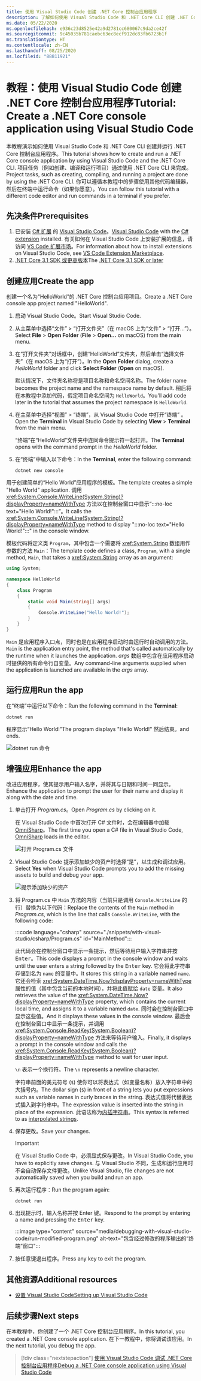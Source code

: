 ```yaml
---
title: 使用 Visual Studio Code 创建 .NET Core 控制台应用程序
description: 了解如何使用 Visual Studio Code 和 .NET Core CLI 创建 .NET Core 控制台应用程序。
ms.date: 05/22/2020
ms.openlocfilehash: e936c23d8525e42a9d2781cc680067c9da2ce42f
ms.sourcegitcommit: 9c45035b781caebc63ec8ecf912dc83fb6723b1f
ms.translationtype: HT
ms.contentlocale: zh-CN
ms.lasthandoff: 08/25/2020
ms.locfileid: "88811921"
---
```

# <a name="tutorial-create-a-net-core-console-application-using-visual-studio-code"></a><span data-ttu-id="6adde-103">教程：使用 Visual Studio Code 创建 .NET Core 控制台应用程序</span><span class="sxs-lookup"><span data-stu-id="6adde-103">Tutorial: Create a .NET Core console application using Visual Studio Code</span></span>

<span data-ttu-id="6adde-104">本教程演示如何使用 Visual Studio Code 和 .NET Core CLI 创建并运行 .NET Core 控制台应用程序。</span><span class="sxs-lookup"><span data-stu-id="6adde-104">This tutorial shows how to create and run a .NET Core console application by using Visual Studio Code and the .NET Core CLI.</span></span> <span data-ttu-id="6adde-105">项目任务（例如创建、编译和运行项目）通过使用 .NET Core CLI 来完成。</span><span class="sxs-lookup"><span data-stu-id="6adde-105">Project tasks, such as creating, compiling, and running a project are done by using the .NET Core CLI.</span></span> <span data-ttu-id="6adde-106">你可以遵循本教程中的步骤使用其他代码编辑器，然后在终端中运行命令（如果你愿意）。</span><span class="sxs-lookup"><span data-stu-id="6adde-106">You can follow this tutorial with a different code editor and run commands in a terminal if you prefer.</span></span>

## <a name="prerequisites"></a><span data-ttu-id="6adde-107">先决条件</span><span class="sxs-lookup"><span data-stu-id="6adde-107">Prerequisites</span></span>

1. <span data-ttu-id="6adde-108">已安装 [C# 扩展](https://marketplace.visualstudio.com/items?itemName=ms-dotnettools.csharp) 的 [Visual Studio Code](https://code.visualstudio.com/)。</span><span class="sxs-lookup"><span data-stu-id="6adde-108">[Visual Studio Code](https://code.visualstudio.com/) with the [C# extension](https://marketplace.visualstudio.com/items?itemName=ms-dotnettools.csharp) installed.</span></span> <span data-ttu-id="6adde-109">有关如何在 Visual Studio Code 上安装扩展的信息，请访问 [VS Code 扩展市场](https://code.visualstudio.com/docs/editor/extension-gallery)。</span><span class="sxs-lookup"><span data-stu-id="6adde-109">For information about how to install extensions on Visual Studio Code, see [VS Code Extension Marketplace](https://code.visualstudio.com/docs/editor/extension-gallery).</span></span>
2. <span data-ttu-id="6adde-110">[.NET Core 3.1 SDK 或更高版本](https://dotnet.microsoft.com/download)</span><span class="sxs-lookup"><span data-stu-id="6adde-110">The [.NET Core 3.1 SDK or later](https://dotnet.microsoft.com/download)</span></span>

## <a name="create-the-app"></a><span data-ttu-id="6adde-111">创建应用</span><span class="sxs-lookup"><span data-stu-id="6adde-111">Create the app</span></span>

<span data-ttu-id="6adde-112">创建一个名为“HelloWorld”的 .NET Core 控制台应用项目。</span><span class="sxs-lookup"><span data-stu-id="6adde-112">Create a .NET Core console app project named "HelloWorld".</span></span>

1. <span data-ttu-id="6adde-113">启动 Visual Studio Code。</span><span class="sxs-lookup"><span data-stu-id="6adde-113">Start Visual Studio Code.</span></span>

1. <span data-ttu-id="6adde-114">从主菜单中选择“文件” > “打开文件夹”（在 macOS 上为“文件” > “打开...”）。</span><span class="sxs-lookup"><span data-stu-id="6adde-114">Select **File** > **Open Folder** (**File** > **Open...** on macOS) from the main menu.</span></span>

1. <span data-ttu-id="6adde-115">在“打开文件夹”对话框中，创建“HelloWorld”文件夹，然后单击“选择文件夹”（在 macOS 上为“打开”）。</span><span class="sxs-lookup"><span data-stu-id="6adde-115">In the **Open Folder** dialog, create a *HelloWorld* folder and click **Select Folder** (**Open** on macOS).</span></span>

   <span data-ttu-id="6adde-116">默认情况下，文件夹名称将是项目名称和命名空间名称。</span><span class="sxs-lookup"><span data-stu-id="6adde-116">The folder name becomes the project name and the namespace name by default.</span></span> <span data-ttu-id="6adde-117">稍后将在本教程中添加代码，假定项目命名空间为 `HelloWorld`。</span><span class="sxs-lookup"><span data-stu-id="6adde-117">You'll add code later in the tutorial that assumes the project namespace is `HelloWorld`.</span></span>

1. <span data-ttu-id="6adde-118">在主菜单中选择“视图” > “终端”，从 Visual Studio Code 中打开“终端”  。</span><span class="sxs-lookup"><span data-stu-id="6adde-118">Open the **Terminal** in Visual Studio Code by selecting **View** > **Terminal** from the main menu.</span></span>

   <span data-ttu-id="6adde-119">“终端”在“HelloWorld”文件夹中连同命令提示符一起打开。</span><span class="sxs-lookup"><span data-stu-id="6adde-119">The **Terminal** opens with the command prompt in the *HelloWorld* folder.</span></span>

1. <span data-ttu-id="6adde-120">在“终端”中输入以下命令：</span><span class="sxs-lookup"><span data-stu-id="6adde-120">In the **Terminal**, enter the following command:</span></span>

   ```dotnetcli
   dotnet new console
   ```

<span data-ttu-id="6adde-121">用于创建简单的“Hello World”应用程序的模板。</span><span class="sxs-lookup"><span data-stu-id="6adde-121">The template creates a simple "Hello World" application.</span></span> <span data-ttu-id="6adde-122">调用 <xref:System.Console.WriteLine(System.String)?displayProperty=nameWithType> 方法以在控制台窗口中显示“:::no-loc text="Hello World!":::”。</span><span class="sxs-lookup"><span data-stu-id="6adde-122">It calls the <xref:System.Console.WriteLine(System.String)?displayProperty=nameWithType> method to display ":::no-loc text="Hello World!":::" in the console window.</span></span>

<span data-ttu-id="6adde-123">模板代码将定义类 `Program`，其中包含一个需要将 <xref:System.String> 数组用作参数的方法 `Main`：</span><span class="sxs-lookup"><span data-stu-id="6adde-123">The template code defines a class, `Program`, with a single method, `Main`, that takes a <xref:System.String> array as an argument:</span></span>

```csharp
using System;

namespace HelloWorld
{
    class Program
    {
        static void Main(string[] args)
        {
            Console.WriteLine("Hello World!");
        }
    }
}
```

<span data-ttu-id="6adde-124">`Main` 是应用程序入口点，同时也是在应用程序启动时由运行时自动调用的方法。</span><span class="sxs-lookup"><span data-stu-id="6adde-124">`Main` is the application entry point, the method that's called automatically by the runtime when it launches the application.</span></span> <span data-ttu-id="6adde-125">*args* 数组中包含在应用程序启动时提供的所有命令行自变量。</span><span class="sxs-lookup"><span data-stu-id="6adde-125">Any command-line arguments supplied when the application is launched are available in the *args* array.</span></span>

## <a name="run-the-app"></a><span data-ttu-id="6adde-126">运行应用</span><span class="sxs-lookup"><span data-stu-id="6adde-126">Run the app</span></span>

<span data-ttu-id="6adde-127">在“终端”中运行以下命令：</span><span class="sxs-lookup"><span data-stu-id="6adde-127">Run the following command in the **Terminal**:</span></span>

```dotnetcli
dotnet run
```

<span data-ttu-id="6adde-128">程序显示“Hello World!”</span><span class="sxs-lookup"><span data-stu-id="6adde-128">The program displays "Hello World!"</span></span> <span data-ttu-id="6adde-129">然后结束。</span><span class="sxs-lookup"><span data-stu-id="6adde-129">and ends.</span></span>

![dotnet run 命令](media/with-visual-studio-code/dotnet-run-command.png)

## <a name="enhance-the-app"></a><span data-ttu-id="6adde-131">增强应用</span><span class="sxs-lookup"><span data-stu-id="6adde-131">Enhance the app</span></span>

<span data-ttu-id="6adde-132">改进应用程序，使其提示用户输入名字，并将其与日期和时间一同显示。</span><span class="sxs-lookup"><span data-stu-id="6adde-132">Enhance the application to prompt the user for their name and display it along with the date and time.</span></span>

1. <span data-ttu-id="6adde-133">单击打开 *Program.cs*。</span><span class="sxs-lookup"><span data-stu-id="6adde-133">Open *Program.cs* by clicking on it.</span></span>

   <span data-ttu-id="6adde-134">在 Visual Studio Code 中首次打开 C# 文件时，会在编辑器中加载 [OmniSharp](https://www.omnisharp.net/)。</span><span class="sxs-lookup"><span data-stu-id="6adde-134">The first time you open a C# file in Visual Studio Code, [OmniSharp](https://www.omnisharp.net/) loads in the editor.</span></span>

   ![打开 Program.cs 文件](media/with-visual-studio-code/open-program-cs.png)

1. <span data-ttu-id="6adde-136">Visual Studio Code 提示添加缺少的资产时选择“是”，以生成和调试应用。</span><span class="sxs-lookup"><span data-stu-id="6adde-136">Select **Yes** when Visual Studio Code prompts you to add the missing assets to build and debug your app.</span></span>

   ![提示添加缺少的资产](media/with-visual-studio-code/missing-assets.png)

1. <span data-ttu-id="6adde-138">将 Program.cs 中 `Main` 方法的内容（当前只是调用 `Console.WriteLine` 的行）替换为以下代码：</span><span class="sxs-lookup"><span data-stu-id="6adde-138">Replace the contents of the `Main` method in *Program.cs*, which is the line that calls `Console.WriteLine`, with the following code:</span></span>

   :::code language="csharp" source="./snippets/with-visual-studio/csharp/Program.cs" id="MainMethod":::

   <span data-ttu-id="6adde-139">此代码会在控制台窗口中显示一条提示，然后等待用户输入字符串并按 <kbd>Enter</kbd>。</span><span class="sxs-lookup"><span data-stu-id="6adde-139">This code displays a prompt in the console window and waits until the user enters a string followed by the <kbd>Enter</kbd> key.</span></span> <span data-ttu-id="6adde-140">它会将此字符串存储到名为 `name` 的变量中。</span><span class="sxs-lookup"><span data-stu-id="6adde-140">It stores this string in a variable named `name`.</span></span> <span data-ttu-id="6adde-141">它还会检索 <xref:System.DateTime.Now?displayProperty=nameWithType> 属性的值（其中包含当前的本地时间），并将此值赋给 `date` 变量。</span><span class="sxs-lookup"><span data-stu-id="6adde-141">It also retrieves the value of the <xref:System.DateTime.Now?displayProperty=nameWithType> property, which contains the current local time, and assigns it to a variable named `date`.</span></span> <span data-ttu-id="6adde-142">同时会在控制台窗口中显示这些值。</span><span class="sxs-lookup"><span data-stu-id="6adde-142">And it displays these values in the console window.</span></span> <span data-ttu-id="6adde-143">最后会在控制台窗口中显示一条提示，并调用 <xref:System.Console.ReadKey(System.Boolean)?displayProperty=nameWithType> 方法来等待用户输入。</span><span class="sxs-lookup"><span data-stu-id="6adde-143">Finally, it displays a prompt in the console window and calls the <xref:System.Console.ReadKey(System.Boolean)?displayProperty=nameWithType> method to wait for user input.</span></span>

   <span data-ttu-id="6adde-144">`\n` 表示一个换行符。</span><span class="sxs-lookup"><span data-stu-id="6adde-144">The `\n` represents a newline character.</span></span>

   <span data-ttu-id="6adde-145">字符串前面的美元符号 (`$`) 使你可以将表达式（如变量名称）放入字符串中的大括号内。</span><span class="sxs-lookup"><span data-stu-id="6adde-145">The dollar sign (`$`) in front of a string lets you put expressions such as variable names in curly braces in the string.</span></span> <span data-ttu-id="6adde-146">表达式值将代替表达式插入到字符串中。</span><span class="sxs-lookup"><span data-stu-id="6adde-146">The expression value is inserted into the string in place of the expression.</span></span> <span data-ttu-id="6adde-147">此语法称为[内插字符串](../../csharp/language-reference/tokens/interpolated.md)。</span><span class="sxs-lookup"><span data-stu-id="6adde-147">This syntax is referred to as [interpolated strings](../../csharp/language-reference/tokens/interpolated.md).</span></span>

1. <span data-ttu-id="6adde-148">保存更改。</span><span class="sxs-lookup"><span data-stu-id="6adde-148">Save your changes.</span></span>

   > [!IMPORTANT]
   > <span data-ttu-id="6adde-149">在 Visual Studio Code 中，必须显式保存更改。</span><span class="sxs-lookup"><span data-stu-id="6adde-149">In Visual Studio Code, you have to explicitly save changes.</span></span> <span data-ttu-id="6adde-150">与 Visual Studio 不同，生成和运行应用时不会自动保存文件更改。</span><span class="sxs-lookup"><span data-stu-id="6adde-150">Unlike Visual Studio, file changes are not automatically saved when you build and run an app.</span></span>

1. <span data-ttu-id="6adde-151">再次运行程序：</span><span class="sxs-lookup"><span data-stu-id="6adde-151">Run the program again:</span></span>

   ```dotnetcli
   dotnet run
   ```

1. <span data-ttu-id="6adde-152">出现提示时，输入名称并按 Enter<kbd></kbd> 键。</span><span class="sxs-lookup"><span data-stu-id="6adde-152">Respond to the prompt by entering a name and pressing the <kbd>Enter</kbd> key.</span></span>

   :::image type="content" source="media/debugging-with-visual-studio-code/run-modified-program.png" alt-text="包含经过修改的程序输出的“终端”窗口":::

1. <span data-ttu-id="6adde-154">按任意键退出程序。</span><span class="sxs-lookup"><span data-stu-id="6adde-154">Press any key to exit the program.</span></span>

## <a name="additional-resources"></a><span data-ttu-id="6adde-155">其他资源</span><span class="sxs-lookup"><span data-stu-id="6adde-155">Additional resources</span></span>

- [<span data-ttu-id="6adde-156">设置 Visual Studio Code</span><span class="sxs-lookup"><span data-stu-id="6adde-156">Setting up Visual Studio Code</span></span>](https://code.visualstudio.com/docs/setup/setup-overview)

## <a name="next-steps"></a><span data-ttu-id="6adde-157">后续步骤</span><span class="sxs-lookup"><span data-stu-id="6adde-157">Next steps</span></span>

<span data-ttu-id="6adde-158">在本教程中，你创建了一个 .NET Core 控制台应用程序。</span><span class="sxs-lookup"><span data-stu-id="6adde-158">In this tutorial, you created a .NET Core console application.</span></span> <span data-ttu-id="6adde-159">在下一教程中，你将调试该应用。</span><span class="sxs-lookup"><span data-stu-id="6adde-159">In the next tutorial, you debug the app.</span></span>

> [!div class="nextstepaction"]
> [<span data-ttu-id="6adde-160">使用 Visual Studio Code 调试 .NET Core 控制台应用程序</span><span class="sxs-lookup"><span data-stu-id="6adde-160">Debug a .NET Core console application using Visual Studio Code</span></span>](debugging-with-visual-studio-code.md)
